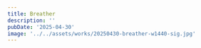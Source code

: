 ```yaml
---
title: Breather
description: ''
pubDate: '2025-04-30'
image: '../../assets/works/20250430-breather-w1440-sig.jpg'
---
```

